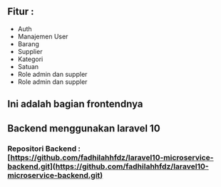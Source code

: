 ## Fitur :
<ul>
  <li>Auth</li>
  <li>Manajemen User</li>
  <li>Barang</li>
  <li>Supplier</li>
  <li>Kategori</li>
  <li>Satuan</li>
  <li>Role admin dan suppler</li>
  <li>Role admin dan suppler</li>
</ul>

## Ini adalah bagian frontendnya
## Backend menggunakan laravel 10
### Repositori Backend : [https://github.com/fadhilahhfdz/laravel10-microservice-backend.git](https://github.com/fadhilahhfdz/laravel10-microservice-backend.git)

